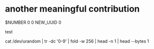 # another meaningful contribution
$NUMBER
0
0
NEW_UUID
0


test

cat /dev/urandom | tr -dc '0-9' | fold -w 256 | head -n 1 | head --bytes 1


